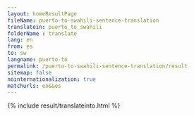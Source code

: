 ```yaml
---
layout: homeResultPage
fileName: puerto-to-swahili-sentence-translation
translatein: puerto_to_swahili
folderName : translate
lang: en
from: es
to: sw
langname: puerto-to
permalink: /puerto-to-swahili-sentence-translation/result
sitemap: false
nointernationalization: true
matchurls: en&&es
---
```

{% include result/translateinto.html %}

<script src="/js/result/translation.js" data-foldername="{{page.folderName}}" data-lang="{{page.lang}}"></script>
